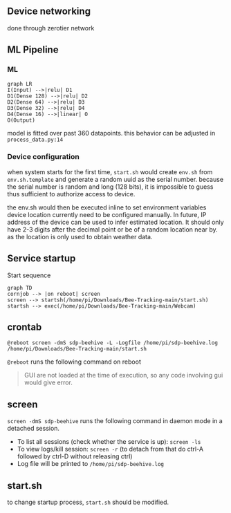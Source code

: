 ## Device networking

done through zerotier network

## ML Pipeline

### ML

```mermaid
graph LR
I(Input) -->|relu| D1
D1(Dense 128) -->|relu| D2
D2(Dense 64) -->|relu| D3
D3(Dense 32) -->|relu| D4
D4(Dense 16) -->|linear| O
O(Output)
```

model is fitted over past 360 datapoints. this behavior can be adjusted in `process_data.py:14`

### Device configuration

when system starts for the first time, `start.sh` would create `env.sh` from `env.sh.template` and generate a random uuid as the serial number. because the serial number is random and long (128 bits), it is impossible to guess thus sufficient to authorize access to device.

the env.sh would then be executed inline to set environment variables
device location currently need to be configured manually. In future, IP address of the device can be used to infer estimated location.
It should only have 2-3 digits after the decimal point or be of a random location near by. as the location is only used to obtain weather data.

## Service startup

Start sequence

```mermaid
graph TD
cornjob --> |on reboot| screen
screen --> startsh(/home/pi/Downloads/Bee-Tracking-main/start.sh)
startsh --> exec(/home/pi/Downloads/Bee-Tracking-main/Webcam)
```

## crontab

```cron
@reboot screen -dmS sdp-beehive -L -Logfile /home/pi/sdp-beehive.log /home/pi/Downloads/Bee-Tracking-main/start.sh
```

`@reboot` runs the following command on reboot

> GUI are not loaded at the time of execution, so any code involving gui would give error.

## screen

`screen -dmS sdp-beehive` runs the following command in daemon mode in a detached session.

- To list all sessions (check whether the service is up): `screen -ls`
- To view logs/kill session: `screen -r` (to detach from that do ctrl-A followed by ctrl-D without releasing ctrl)
- Log file will be printed to `/home/pi/sdp-beehive.log`

## start.sh

to change startup process, `start.sh` should be modified.
